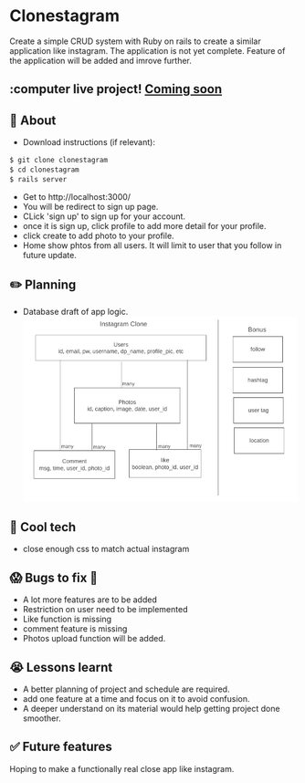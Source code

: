 # Clonestagram
Create a simple CRUD system with Ruby on rails to create a similar application like instagram. The application is not yet complete. Feature of the application will be added and imrove further.

## :computer live project! [Coming soon](#) 

## :page_facing_up: About
- Download instructions (if relevant):
```zsh
$ git clone clonestagram
$ cd clonestagram
$ rails server
```
- Get to http://localhost:3000/
- You will be redirect to sign up page.
- CLick 'sign up' to sign up for your account.
- once it is sign up, click profile to add more detail for your profile.
- click create to add photo to your profile.
- Home show phtos from all users. It will limit to user that you follow in future update.

## :pencil2: Planning
- Database draft of app logic.
![Wireframing](app/assets/images/draft.png)

## :rocket: Cool tech
- close enough css to match actual instagram

## :scream: Bugs to fix :poop:
- A lot more features are to be added
- Restriction on user need to be implemented
- Like function is missing
- comment feature is missing
- Photos upload function will be added.

## :sob: Lessons learnt
- A better planning of project and schedule are required.
- add one feature at a time and focus on it to avoid confusion.
- A deeper understand on its material would help getting project done smoother.

## :white_check_mark: Future features
Hoping to make a functionally real close app like instagram.
